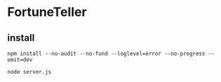 # FortuneTeller

## install

```
npm install --no-audit --no-fund --loglevel=error --no-progress --omit=dev
```

```
node server.js
```